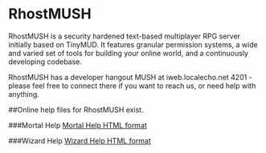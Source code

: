 RhostMUSH
=========

RhostMUSH is a security hardened text-based multiplayer RPG server initially based on TinyMUD. It features granular permission systems, a wide and varied set of tools for building your online world, and a continuously developing codebase.

RhostMUSH has a developer hangout MUSH at iweb.localecho.net 4201 - please feel free to connect there if you want to reach us, or need help with anything.

##Online help files for RhostMUSH exist.

###Mortal Help
[Mortal Help HTML format][1]

###Wizard Help
[Wizard Help HTML format][1]


[1]: http://rhostmush.com/autohelp/help.html "Mortal Help"
[2]: http://rhostmush.com/autohelp/wizhelp.html "Wizard Help"
